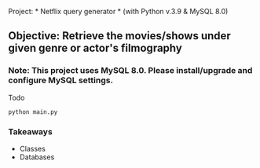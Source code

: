 Project: * Netflix query generator * (with Python v.3.9 & MySQL 8.0)

## Objective: Retrieve the movies/shows under given genre or actor's filmography

### Note: This project uses MySQL 8.0. Please install/upgrade and configure MySQL settings.

Todo
```
python main.py
```

### Takeaways
 - Classes
 - Databases
